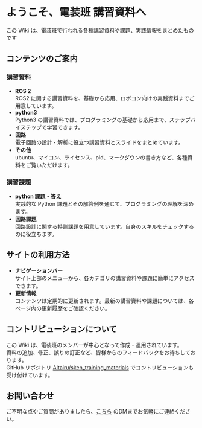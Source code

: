 # ようこそ、電装班 講習資料へ

この Wiki は、電装班で行われる各種講習資料や課題、実践情報をまとめたものです


## コンテンツのご案内

### 講習資料
- **ROS 2**  
  ROS2 に関する講習資料を、基礎から応用、ロボコン向けの実践資料までご用意しています。
- **python3**  
  Python3 の講習資料では、プログラミングの基礎から応用まで、ステップバイステップで学習できます。
- **回路**  
  電子回路の設計・解析に役立つ講習資料とスライドをまとめています。
- **その他**  
  ubuntu、マイコン、ライセンス、pid、マークダウンの書き方など、各種資料をご覧いただけます。

### 講習課題
- **python 課題・答え**  
  実践的な Python 課題とその解答例を通じて、プログラミングの理解を深めます。
- **回路課題**  
  回路設計に関する特訓課題を用意しています。自身のスキルをチェックするのに役立ちます。

## サイトの利用方法

- **ナビゲーションバー**  
  サイト上部のメニューから、各カテゴリの講習資料や課題に簡単にアクセスできます。
- **更新情報**  
  コンテンツは定期的に更新されます。最新の講習資料や課題については、各ページ内の更新履歴をご確認ください。


## コントリビューションについて

この Wiki は、電装班のメンバーが中心となって作成・運用されています。  
資料の追加、修正、誤りの訂正など、皆様からのフィードバックをお待ちしております。  
GitHub リポジトリ [Altairu/sken_training_materials](https://github.com/Altairu/sken_training_materials) でコントリビューションも受け付けています。


## お問い合わせ

ご不明な点やご質問がありましたら、[こちら](https://x.com/Flying___eagle) のDMまでお気軽にご連絡ください。

